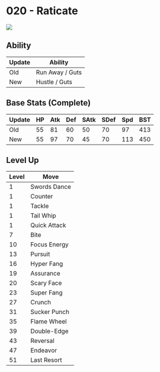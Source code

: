 # 020 - Raticate
![][020]

## Ability

Update | Ability
---    | ---
Old    | Run Away / Guts
New    | Hustle / Guts

## Base Stats (Complete)

Update | HP | Atk | Def | SAtk | SDef | Spd | BST
---    | ---| --- | --- | ---  | ---  | --- | ---
Old    | 55 |  81 |  60 |  50  |  70  |  97  |  413
New    | 55 |  97 |  70 |  45  |  70  |  113  |  450

## Level Up

Level | Move
---   | ---
  1   | Swords Dance
  1   | Counter
  1   | Tackle
  1   | Tail Whip
  1   | Quick Attack
  7   | Bite
 10   | Focus Energy
 13   | Pursuit
 16   | Hyper Fang
 19   | Assurance
 20   | Scary Face
 23   | Super Fang
 27   | Crunch
 31   | Sucker Punch
 35   | Flame Wheel
 39   | Double-Edge
 43   | Reversal
 47   | Endeavor
 51   | Last Resort



[020]: ../img/pokemon/020.png
